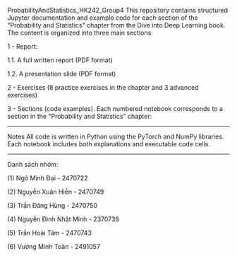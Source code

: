 ProbabilityAndStatistics_HK242_Group4
This repository contains structured Jupyter documentation and example code for each section of the "Probability and Statistics" chapter from the Dive into Deep Learning book. The content is organized into three main sections:

1 - Report:

1.1. A full written report (PDF format)

1.2. A presentation slide (PDF format)

2 - Exercises (8 practice exercises in the chapter and 3 advanced exercises)

3 - Sections (code examples). Each numbered notebook corresponds to a section in the "Probability and Statistics" chapter:

---

Notes
All code is written in Python using the PyTorch and NumPy libraries.
Each notebook includes both explanations and executable code cells.

---

Danh sách nhóm:

(1) Ngô Minh Đại - 2470722

(2) Nguyễn Xuân Hiền - 2470749

(3) Trần Đăng Hùng - 2470750

(4) Nguyễn Đình Nhật Minh - 2370736

(5) Trần Hoài Tâm - 2470743

(6) Vương Minh Toàn - 2491057

